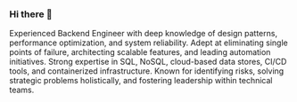 ### Hi there 👋

<!--
**Clementol/Clementol** is a ✨ _special_ ✨ repository because its `README.md` (this file) appears on your GitHub profile.

Here are some ideas to get you started:

- 🔭 I’m currently working on ...
- 🌱 I’m currently learning ...
- 👯 I’m looking to collaborate on ...
- 🤔 I’m looking for help with ...
- 💬 Ask me about ...
- 📫 How to reach me: ...
- 😄 Pronouns: ...
- ⚡ Fun fact: ...
-->
<!-- I'm a Software Engineer who loves building B2C products. I developed a backend system using NodeJs/Golang that connects food vendors with consumers. I’d love to combine my passion for learning and teaching  with my software development skills to continue building products for people.-->
Experienced Backend Engineer with deep knowledge of design patterns, performance optimization, and system reliability. Adept at eliminating single points of failure, architecting scalable features, and leading automation initiatives. Strong expertise in SQL, NoSQL, cloud-based data stores, CI/CD tools, and containerized infrastructure. Known for identifying risks, solving strategic problems holistically, and fostering leadership within technical teams.
